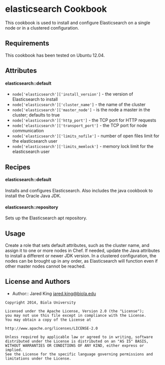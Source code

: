elasticsearch Cookbook
================
This cookbook is used to install and configure Elasticsearch on a single node or in a clustered configuration.

Requirements
------------
This cookbook has been tested on Ubuntu 12.04.

Attributes
----------

#### elasticsearch::default
* `node['elasticsearch']['install_version']` - the version of Elasticsearch to install
* `node['elasticsearch']['cluster_name']` - the name of the cluster
* `node['elasticsearch']['master_node']` - is the node a master in the cluster; defaults to true
* `node['elasticsearch']['http_port']` - the TCP port for HTTP requests
* `node['elasticsearch']['transport_port']` - the TCP port for node communication
* `node['elasticsearch']['limits_nofile']` - number of open files limit for the elasticsearch user
* `node['elasticsearch']['limits_memlock']` - memory lock limit for the elasticsearch user

Recipes
---------

#### elasticsearch::default
Installs and configures Elasticsearch. Also includes the java cookbook to install the Oracle Java JDK.

#### elasticsearch::repository
Sets up the Elasticsearch apt repository.

Usage
-----

Create a role that sets default attributes, such as the cluster name, and assign it to one or more nodes in Chef. If needed, update the Java attributes to install a different or newer JDK version. In a clustered configuration, the nodes can be brought up in any order, as Elasticsearch will function even if other master nodes cannot be reached.

License and Authors
-------------------
- Author:: Jared King <jared.king@biola.edu>

```text
Copyright 2014, Biola University

Licensed under the Apache License, Version 2.0 (the "License");
you may not use this file except in compliance with the License.
You may obtain a copy of the License at

http://www.apache.org/licenses/LICENSE-2.0

Unless required by applicable law or agreed to in writing, software
distributed under the License is distributed on an "AS IS" BASIS,
WITHOUT WARRANTIES OR CONDITIONS OF ANY KIND, either express or implied.
See the License for the specific language governing permissions and
limitations under the License.
```